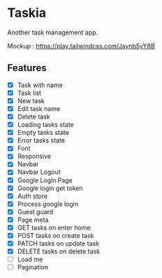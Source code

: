 # Taskia

Another task management app.

Mockup : https://play.tailwindcss.com/Jaynb5yY8B

## Features

- [x] Task with name
- [x] Task list
- [x] New task
- [x] Edit task name
- [x] Delete task
- [x] Loading tasks state
- [x] Empty tasks state
- [x] Error tasks state
- [x] Font
- [x] Responsive
- [x] Navbar
- [x] Navbar Logout
- [x] Google Login Page
- [x] Google login get token
- [x] Auth store
- [x] Process google login
- [x] Guest guard
- [x] Page meta
- [x] GET tasks on enter home
- [x] POST tasks on create task
- [x] PATCH tasks on update task
- [x] DELETE tasks on delete task
- [ ] Load me
- [ ] Pagination
